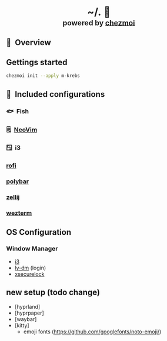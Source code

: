<h1 align="center">
    ~/.&nbsp;📂
    <br>
    <sup><sub>powered by  <a href="https://www.chezmoi.io/">chezmoi</a></sub></sup>
</h1>

## :book:&nbsp; Overview

## Gettings started

```bash
chezmoi init --apply m-krebs
```

## :file_folder:&nbsp; Included configurations

### :fish:&nbsp; Fish

### :spiral_notepad:&nbsp; [NeoVim](https://m-krebs.dev/nvim)

### :window:&nbsp; i3

### [rofi](https://davatorium.github.io/rofi)

### [polybar](https://polybar.github.io/)

### [zellij](https://zellij.dev)

### [wezterm](https://wezterm.org)

## OS Configuration

### Window Manager
- [i3](https://i3wm.org/)
- [ly-dm](https://archlinux.org/packages/extra/x86_64/ly/) (login)
- [xsecurelock](https://github.com/google/xsecurelock)

## new setup (todo change)
- [hyprland]
- [hyprpaper]
- [waybar]
- [kitty]
    - emoji fonts (https://github.com/googlefonts/noto-emoji/)
